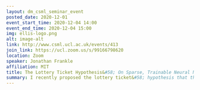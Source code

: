```yaml
---
layout: dm_csml_seminar_event
posted_date: 2020-12-01
event_start_time: 2020-12-04 14:00
event_end_time: 2020-12-04 15:00
img: ellis-logo.png
alt: image-alt
link: http://www.csml.ucl.ac.uk/events/413
join_link: https://ucl.zoom.us/s/99166798620
location: Zoom
speaker: Jonathan Frankle
affiliation: MIT
title: The Lottery Ticket Hypothesis&#58; On Sparse, Trainable Neural Networks
summary: I recently proposed the lottery ticket&#58; hypothesis that the dense neural networks we typically train have much smaller subnetworks capable of reaching full accuracy from early in training. This hypothesis raises (1) scientific questions about the nature of overparameterization in neural network optimization and (2) practical questions about our ability to accelerate training. In this talk, I will discuss established results and the latest developments in my line of work on the lottery ticket hypothesis, including the empirical evidence for these claims on small vision tasks, changes necessary to scale these ideas to practical settings, and the relationship between these subnetworks and their “stability” to the noise of stochastic gradient descent. I will also describe my vision for the future of research on this topic.
---
```


